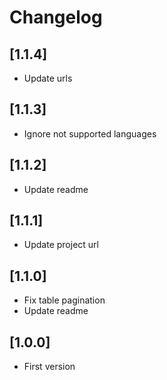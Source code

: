 # Changelog

## [1.1.4]
- Update urls

## [1.1.3]
- Ignore not supported languages

## [1.1.2]
- Update readme

## [1.1.1]
- Update project url

## [1.1.0]
- Fix table pagination
- Update readme

## [1.0.0]
- First version
